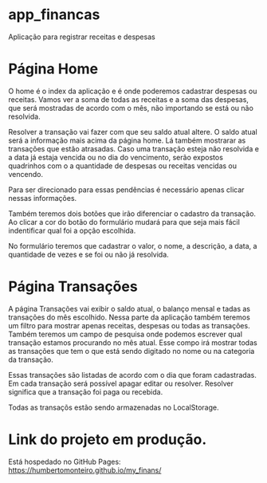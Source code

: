 # app_financas
 Aplicação para registrar receitas e despesas


# Página Home

O home é o index da aplicação e é onde poderemos cadastrar despesas ou receitas. Vamos ver a soma de 
todas as receitas e a soma das despesas, que será mostradas de acordo com o mês, não importando se está 
ou não resolvida. 

Resolver a transação vai fazer com que seu saldo atual altere. O saldo atual será a informação mais acima
da página home. Lá também mostrarar as transações que estão atrasadas. Caso uma transação esteja não resolvida 
e a data já estaja vencida ou no dia do vencimento, serão expostos quadrinhos com o a quantidade de despesas 
ou receitas vencidas ou vencendo. 

Para ser direcionado para essas pendências é necessário apenas clicar nessas 
informações.

Também teremos dois botões que irão diferenciar o cadastro da transação. Ao clicar a cor do botão do formulário 
mudará para que seja mais fácil indentificar qual foi a opção escolhida.

No formulário teremos que cadastrar o valor, o nome, a descrição, a data, a quantidade de vezes e se foi ou não 
já resolvida.

# Página Transações

A página Transações vai exibir o saldo atual, o balanço mensal e tadas as transações do mês escolhido.
Nessa parte da aplicação também teremos um filtro para mostrar apenas receitas, despesas ou todas as transações. Também
teremos um campo de pesquisa onde podemos escrever qual transação estamos procurando no mês atual. Esse compo irá 
mostrar todas as transações que tem o que está sendo digitado no nome ou na categoria da transação.

Essas transações são listadas de acordo com o dia que foram cadastradas. Em cada transação será possível apagar 
editar ou resolver. Resolver significa que a transação foi paga ou recebida. 

Todas as transaçõs estão sendo armazenadas no LocalStorage.

# Link do projeto em produção.

Está hospedado no GitHub Pages: https://humbertomonteiro.github.io/my_finans/
